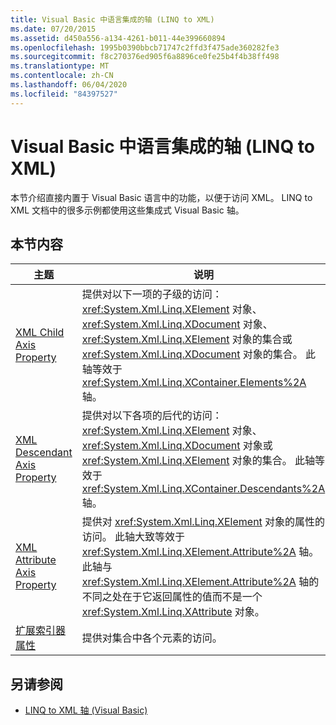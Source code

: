 ```yaml
---
title: Visual Basic 中语言集成的轴 (LINQ to XML)
ms.date: 07/20/2015
ms.assetid: d450a556-a134-4261-b011-44e399660894
ms.openlocfilehash: 1995b0390bbcb71747c2ffd3f475ade360282fe3
ms.sourcegitcommit: f8c270376ed905f6a8896ce0fe25b4f4b38ff498
ms.translationtype: MT
ms.contentlocale: zh-CN
ms.lasthandoff: 06/04/2020
ms.locfileid: "84397527"
---
```

# <a name="language-integrated-axes-in-visual-basic-linq-to-xml"></a>Visual Basic 中语言集成的轴 (LINQ to XML)
本节介绍直接内置于 Visual Basic 语言中的功能，以便于访问 XML。 LINQ to XML 文档中的很多示例都使用这些集成式 Visual Basic 轴。  
  
## <a name="in-this-section"></a>本节内容  
  
|主题|说明|  
|-----------|-----------------|  
|[XML Child Axis Property](../../../language-reference/xml-axis/xml-child-axis-property.md)|提供对以下一项的子级的访问：<xref:System.Xml.Linq.XElement> 对象、<xref:System.Xml.Linq.XDocument> 对象、<xref:System.Xml.Linq.XElement> 对象的集合或 <xref:System.Xml.Linq.XDocument> 对象的集合。 此轴等效于 <xref:System.Xml.Linq.XContainer.Elements%2A> 轴。|  
|[XML Descendant Axis Property](../../../language-reference/xml-axis/xml-descendant-axis-property.md)|提供对以下各项的后代的访问：<xref:System.Xml.Linq.XElement> 对象、<xref:System.Xml.Linq.XDocument> 对象或 <xref:System.Xml.Linq.XElement> 对象的集合。 此轴等效于 <xref:System.Xml.Linq.XContainer.Descendants%2A> 轴。|  
|[XML Attribute Axis Property](../../../language-reference/xml-axis/xml-attribute-axis-property.md)|提供对 <xref:System.Xml.Linq.XElement> 对象的属性的访问。 此轴大致等效于 <xref:System.Xml.Linq.XElement.Attribute%2A> 轴。 此轴与 <xref:System.Xml.Linq.XElement.Attribute%2A> 轴的不同之处在于它返回属性的值而不是一个 <xref:System.Xml.Linq.XAttribute> 对象。|  
|[扩展索引器属性](../../../language-reference/xml-axis/extension-indexer-property.md)|提供对集合中各个元素的访问。|  
  
## <a name="see-also"></a>另请参阅

- [LINQ to XML 轴 (Visual Basic)](linq-to-xml-axes.md)
